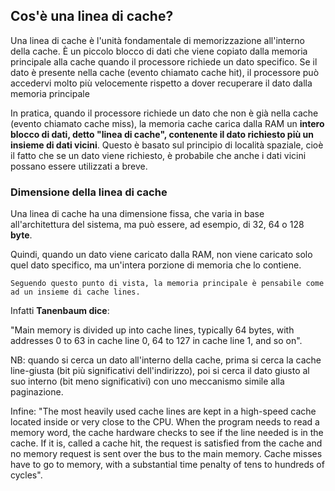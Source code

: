 ## Cos'è una linea di cache?
Una linea di cache è l'unità fondamentale di memorizzazione all'interno della cache. È un piccolo blocco di dati che viene copiato dalla memoria principale alla cache quando il processore richiede un dato specifico. Se il dato è presente nella cache (evento chiamato cache hit), il processore può accedervi molto più velocemente rispetto a dover recuperare il dato dalla memoria principale

In pratica, quando il processore richiede un dato che non è già nella cache (evento chiamato cache miss), la memoria cache carica dalla RAM un __intero blocco di dati, detto "linea di cache", contenente il dato richiesto più un insieme di dati vicini__. Questo è basato sul principio di località spaziale, cioè il fatto che se un dato viene richiesto, è probabile che anche i dati vicini possano essere utilizzati a breve.

### Dimensione della linea di cache
Una linea di cache ha una dimensione fissa, che varia in base all'architettura del sistema, ma può essere, ad esempio, di 32, 64 o 128 __byte__. 

Quindi, quando un dato viene caricato dalla RAM, non viene caricato solo quel dato specifico, ma un'intera porzione di memoria che lo contiene.

    Seguendo questo punto di vista, la memoria principale è pensabile come ad un insieme di cache lines.

Infatti __Tanenbaum dice__:

"Main memory is divided up into cache lines, typically 64 bytes, with addresses 0 to 63 in cache line 0, 64 to 127 in cache line 1, and so on".

NB: quando si cerca un dato all'interno della cache, prima si cerca la cache line-giusta (bit più significativi dell'indirizzo), poi si cerca il dato giusto al suo interno (bit meno significativi) con uno meccanismo simile alla paginazione.

Infine: "The most heavily used cache lines are kept in a high-speed cache located inside or very close to the CPU. When the program needs to read a memory word, the cache hardware checks to see if the line needed is in the cache. If it is, called a cache hit, the request is satisfied from the cache and no memory request is sent over the bus to the main memory. Cache misses have to go to memory, with a substantial time penalty of tens to hundreds of cycles".